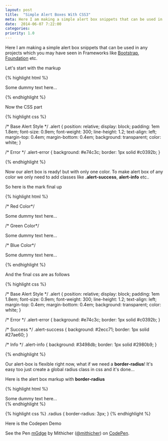 ```yaml
---
layout: post
title:  "Simple Alert Boxes With CSS3"
meta: Here I am making a simple alert box snippets that can be used in any projects which you may have seen in Frameworks like Bootstrap, Foundation etc.
date:  2014-06-07 7:22:00
categories:  
priority: 1.0
---
```


Here I am making a simple alert box snippets that can be used in any projects which you may have seen in
Frameworks like <a class="style1" href="http://getbootstrap.com">Bootstrap</a>, <a class="style1" href="http://foundation.zurb.com">Foundation</a> etc. 

Let's start with the markup

{% highlight html %}

<div class="alert alert-error">
	Some dummy text here...
</div>

{% endhighlight %}

Now the CSS part

{% highlight css %}

/* Base Alert Style */
.alert {
	position: relative;
    display: block;
    padding: 1em 1.8em;
    font-size: 0.9em;
    font-weight: 300;
    line-height: 1.2;
    text-align: left;
    margin-top: 0.4em;
    margin-bottom: 0.4em;
    background: transparent;
    color: white;
}

/* Error */
.alert-error {
    background: #e74c3c;
	border: 1px solid #c0392b;
}

{% endhighlight %}

Now our alert box is ready! but with only one color. To make alert box of any color we only need to
add classes like **.alert-success**, **alert-info** etc..

So here is the mark final up

{% highlight html %}

/* Red Color*/
<div class="alert alert-error">
	Some dummy text here...
</div>

/* Green Color*/
<div class="alert alert-success">
	Some dummy text here...
</div>

/* Blue Color*/
<div class="alert alert-info">
	Some dummy text here...
</div>

{% endhighlight %}

And the final css are as follows

{% highlight css %}

/* Base Alert Style */
.alert {
	position: relative;
    display: block;
    padding: 1em 1.8em;
    font-size: 0.9em;
    font-weight: 300;
    line-height: 1.2;
    text-align: left;
    margin-top: 0.4em;
    margin-bottom: 0.4em;
    background: transparent;
    color: white;
}

/* Error */
.alert-error {
    background: #e74c3c;
	border: 1px solid #c0392b;
}

/* Success */
.alert-success {
    background: #2ecc71;
	border: 1px solid #27ae60;
}

/* Info */
.alert-info {
    background: #3498db;
	border: 1px solid #2980b9;
}

{% endhighlight %}

Our alert-box is flexible right now, what if we need a **border-radius**! It's easy too just create
a global radius class in css and it's done...

Here is the alert box markup with **border-radius**

{% highlight html %}
<div class="alert alert-error radius">
	Some dummy text here...
</div>
{% endhighlight %}

{% highlight css %}
.radius {
	border-radius: 3px;
}
{% endhighlight %}

Here is the Codepen Demo

<p data-height="475" data-theme-id="0" data-slug-hash="mGdge" data-default-tab="result" class='codepen'>See the Pen <a href='http://codepen.io/mithicher/pen/mGdge/'>mGdge</a> by Mithicher (<a href='http://codepen.io/mithicher'>@mithicher</a>) on <a href='http://codepen.io'>CodePen</a>.</p>
<script async="async" src="http://codepen.io/assets/embed/ei.js"></script>
